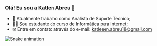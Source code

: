 ### Olá! Eu sou a Katlen Abreu 👋


- 🔭 Atualmente trabalho como Analista de Suporte Tecnico;
- 👩‍🎓 Sou estudante do curso de Informática para Internet;
- ✉ Entre em contato através do e-mail: katleeen.abreu18@gmail.com

![Snake animation](https://github.com/katlenabreu/katlenabreu/blob/output/github-contribution-grid-snake.svg)
